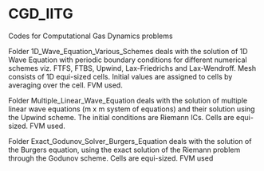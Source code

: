 # CGD_IITG
Codes for Computational Gas Dynamics problems

Folder 1D_Wave_Equation_Various_Schemes deals with the solution of 1D Wave Equation with periodic boundary conditions for different numerical schemes viz. FTFS, FTBS, Upwind, Lax-Friedrichs and Lax-Wendroff. Mesh consists of 1D equi-sized cells. Initial values are assigned to cells by averaging over the cell. FVM used.

Folder Multiple_Linear_Wave_Equation deals with the solution of multiple linear wave equations (m x m system of equations) and their solution using the Upwind scheme. The initial conditions are Riemann ICs. Cells are equi-sized. FVM used.

Folder Exact_Godunov_Solver_Burgers_Equation deals with the solution of the Burgers equation, using the exact solution of the Riemann problem through the Godunov scheme. Cells are equi-sized. FVM used
